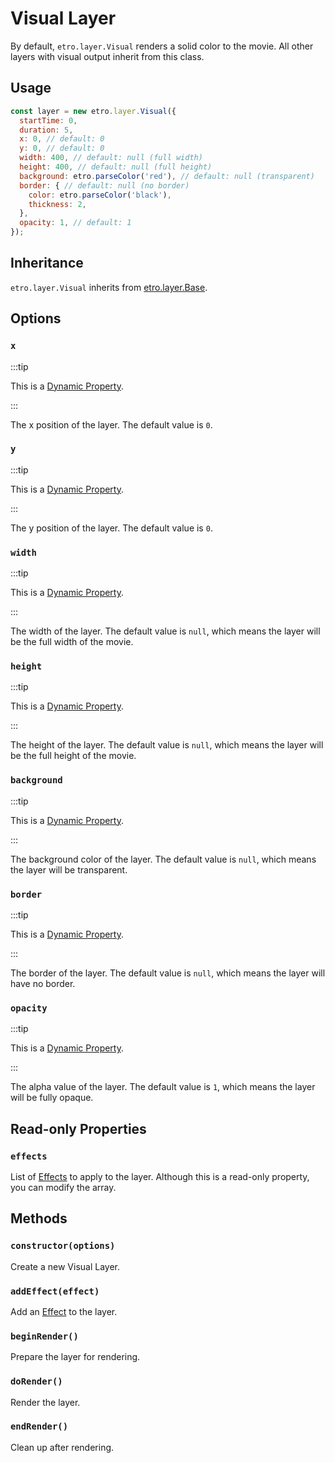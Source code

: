 # Visual Layer

By default, `etro.layer.Visual` renders a solid color to the movie. All other layers with visual output inherit from this class.

## Usage

```js
const layer = new etro.layer.Visual({
  startTime: 0,
  duration: 5,
  x: 0, // default: 0
  y: 0, // default: 0
  width: 400, // default: null (full width)
  height: 400, // default: null (full height)
  background: etro.parseColor('red'), // default: null (transparent)
  border: { // default: null (no border)
    color: etro.parseColor('black'),
    thickness: 2,
  },
  opacity: 1, // default: 1
});
```

## Inheritance

`etro.layer.Visual` inherits from [etro.layer.Base](base).

## Options

### `x`

:::tip

This is a [Dynamic Property](/docs/dynamic-properties).

:::

The x position of the layer. The default value is `0`.

### `y`

:::tip

This is a [Dynamic Property](/docs/dynamic-properties).

:::

The y position of the layer. The default value is `0`.

### `width`

:::tip

This is a [Dynamic Property](/docs/dynamic-properties).

:::

The width of the layer. The default value is `null`, which means the layer will be the full width of the movie.

### `height`

:::tip

This is a [Dynamic Property](/docs/dynamic-properties).

:::

The height of the layer. The default value is `null`, which means the layer will be the full height of the movie.

### `background`

:::tip

This is a [Dynamic Property](/docs/dynamic-properties).

:::

The background color of the layer. The default value is `null`, which means the layer will be transparent.

### `border`

:::tip

This is a [Dynamic Property](/docs/dynamic-properties).

:::

The border of the layer. The default value is `null`, which means the layer will have no border.

### `opacity`

:::tip

This is a [Dynamic Property](/docs/dynamic-properties).

:::

The alpha value of the layer. The default value is `1`, which means the layer will be fully opaque.

## Read-only Properties

### `effects`

List of [Effects](/docs/category/effects) to apply to the layer. Although this is a read-only property, you can modify the array.

## Methods

### `constructor(options)`

Create a new Visual Layer.

### `addEffect(effect)`

Add an [Effect](/docs/category/effects) to the layer.

### `beginRender()`

Prepare the layer for rendering.

### `doRender()`

Render the layer.

### `endRender()`

Clean up after rendering.
